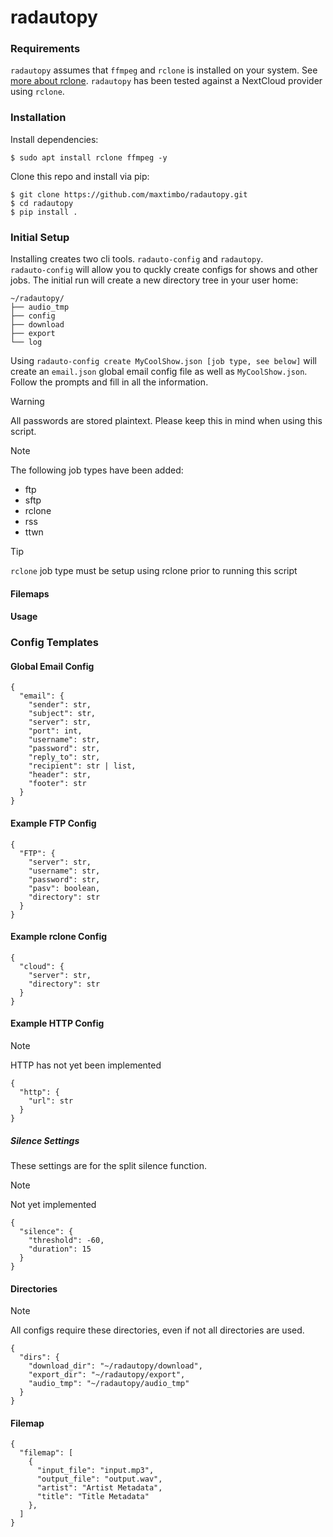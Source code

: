 # radautopy

### Requirements

`radautopy` assumes that `ffmpeg` and `rclone` is installed on your system. See [more about rclone](https://rclone.org/). `radautopy` has been tested against a NextCloud provider using `rclone`.

### Installation

Install dependencies:

```
$ sudo apt install rclone ffmpeg -y
```

Clone this repo and install via pip:

```
$ git clone https://github.com/maxtimbo/radautopy.git
$ cd radautopy
$ pip install .
```


### Initial Setup

Installing creates two cli tools. `radauto-config` and `radautopy`.  
`radauto-config` will allow you to quckly create configs for shows and other jobs. The initial run will create a new directory tree in your user home:

```
~/radautopy/
├── audio_tmp
├── config
├── download
├── export
└── log
```

Using `radauto-config create MyCoolShow.json [job type, see below]` will create an `email.json` global email config file as well as `MyCoolShow.json`. Follow the prompts and fill in all the information.

> [!WARNING]
> All passwords are stored plaintext. Please keep this in mind when using this script.

> [!NOTE]
> The following job types have been added:
> - ftp
> - sftp
> - rclone
> - rss
> - ttwn

> [!TIP]
> `rclone` job type must be setup using rclone prior to running this script

#### Filemaps

#### Usage

### Config Templates

#### Global Email Config

```
{
  "email": {
    "sender": str,
    "subject": str,
    "server": str,
    "port": int,
    "username": str,
    "password": str,
    "reply_to": str,
    "recipient": str | list,
    "header": str,
    "footer": str
  }
}
```

#### Example FTP Config

```
{
  "FTP": {
    "server": str,
    "username": str,
    "password": str,
    "pasv": boolean,
    "directory": str
  }
}
```

#### Example rclone Config

```
{
  "cloud": {
    "server": str,
    "directory": str
  }
}
```


#### Example HTTP Config

> [!NOTE]
> HTTP has not yet been implemented

```
{
  "http": {
    "url": str
  }
}
```

##### Silence Settings

These settings are for the split silence function.

> [!NOTE]
> Not yet implemented

```
{
  "silence": {
    "threshold": -60,
    "duration": 15
  }
}
```


#### Directories

> [!NOTE]
> All configs require these directories, even if not all directories are used.

```
{
  "dirs": {
    "download_dir": "~/radautopy/download",
    "export_dir": "~/radautopy/export",
    "audio_tmp": "~/radautopy/audio_tmp"
  }
}
```

#### Filemap

```
{
  "filemap": [
    {
      "input_file": "input.mp3",
      "output_file": "output.wav",
      "artist": "Artist Metadata",
      "title": "Title Metadata"
    },
  ]
}
```

